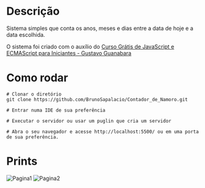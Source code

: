 # Descrição
Sistema simples que conta os anos, meses e dias entre a data de hoje e a data escolhida.

O sistema foi criado com o auxílio do [Curso Grátis de JavaScript e ECMAScript para Iniciantes - Gustavo Guanabara](https://www.youtube.com/playlist?list=PLHz_AreHm4dlsK3Nr9GVvXCbpQyHQl1o1)

# Como rodar
```shell
# Clonar o diretório
git clone https://github.com/BrunoSapalacio/Contador_de_Namoro.git

# Entrar numa IDE de sua preferência

# Executar o servidor ou usar um puglin que cria um servidor

# Abra o seu navegador e acesse http://localhost:5500/ ou em uma porta de sua preferência.
```

# Prints
![Pagina1](https://user-images.githubusercontent.com/64747697/150233848-3db5b892-c0a2-453f-a24f-e3951edde716.png)
![Pagina2](https://user-images.githubusercontent.com/64747697/150233876-643f84d3-623e-488e-9edd-f5a10351ab4d.png)
